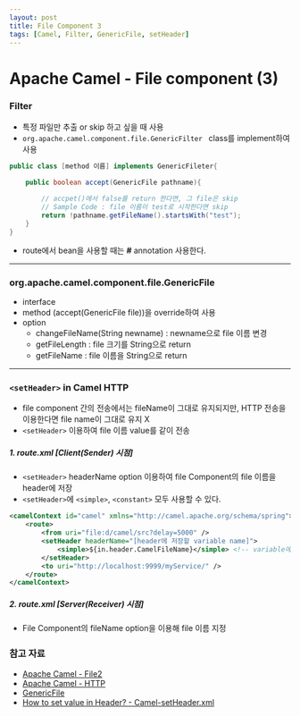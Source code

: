 ```yaml
---
layout: post
title: File Component 3
tags: [Camel, Filter, GenericFile, setHeader]
---
```


Apache Camel - File component (3)
=============================
### Filter

* 특정 파일만 추출 or skip 하고 싶을 때 사용
* `org.apache.camel.component.file.GenericFilter ` class를 implement하여 사용
```java
public class [method 이름] implements GenericFileter{

	public boolean accept(GenericFile pathname){
   
   		// accpet()에서 false를 return 한다면, 그 file은 skip
   		// Sample Code : file 이름이 test로 시작한다면 skip
   		return !pathname.getFileName().startsWith("test");
    }
}
```

* route에서 bean을 사용할 때는 **#** annotation 사용한다.


-----------------------------------------------------------------
### org.apache.camel.component.file.GenericFile
* interface
* method (accept(GenericFile<T> file))을 override하여 사용
* option
	- changeFileName(String newname) : newname으로 file 이름 변경
	- getFileLength : file 크기를 String으로 return
	- getFileName : file 이름을 String으로 return

-----------------------------------------------------------------
### `<setHeader>` in Camel HTTP
* file component 간의 전송에서는 fileName이 그대로 유지되지만, HTTP 전송을 이용한다면 file name이 그대로 유지 X
* `<setHeader>` 이용하여 file 이름 value를 같이 전송

##### 1. route.xml [Client(Sender) 시점]
* `<setHeader>` headerName option 이용하여 file Component의 file 이름을 header에 저장
* `<setHeader>`에 `<simple>`, `<constant>` 모두 사용할 수 있다.
```xml
<camelContext id="camel" xmlns="http://camel.apache.org/schema/spring">
	<route>
    	<from uri="file:d/camel/src?delay=5000" />
        <setHeader headerName="[header에 저장할 variable name]">
        	<simple>${in.header.CamelFileName}</simple> <!-- variable에 저장할 value -->
        </setHeader>
        <to uri="http://localhost:9999/myService/" />
    </route>
</camelContext>
```

##### 2. route.xml [Server(Receiver) 시점]
* File Component의 fileName option을 이용해 file 이름 지정



### 참고 자료
* [Apache Camel - File2](http://camel.apache.org/file2.html)
* [Apache Camel - HTTP](http://camel.apache.org/http.html)
* [GenericFile](https://camel.apache.org/maven/camel-2.15.0/camel-core/apidocs/org/apache/camel/component/file/GenericFile.html)
* [How to set value in Header? - Camel-setHeader.xml](https://github.com/apache/camel/blob/master/camel-core/src/test/resources/org/apache/camel/model/setHeader.xml)

